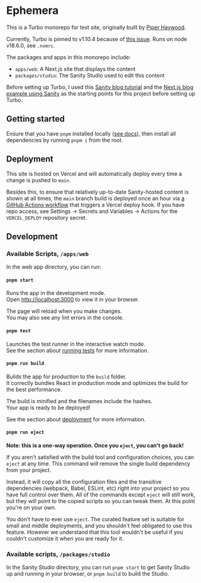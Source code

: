 # Ephemera

This is a Turbo monorepo for test site, originally built by [Piper Haywood](https://piperhaywood.com).

Currently, Turbo is pinned to v1.10.4 because of [this issue](https://github.com/vercel/turbo/issues/5331). Runs on node v18.6.0, see `.nvmrc`.

The packages and apps in this monorepo include:

- `apps/web`: A Next.js site that displays the content
- `packages/studio`: The Sanity Studio used to edit this content

Before setting up Turbo, I used this [Sanity blog tutorial](https://www.sanity.io/blog/build-your-own-blog-with-sanity-and-next-js) and the [Next.js blog example using Sanity](https://github.com/vercel/next.js/tree/canary/examples/cms-sanity) as the starting points for this project before setting up Turbo.

## Getting started

Ensure that you have `pnpm` installed locally ([see docs](https://pnpm.io/installation)), then install all dependencies by running `pnpm i` from the root.

## Deployment

This site is hosted on Vercel and will automatically deploy every time a change is pushed to `main`.

Besides this, to ensure that relatively up-to-date Sanity-hosted content is shown at all times, the `main` branch build is deployed once an hour via [a GitHub Actions workflow](https://github.com/piperhaywood/ephemera.sambaldwin.info/blob/main/.github/workflows/scheduled-builds.yml) that triggers a Vercel deploy hook. If you have repo access, see Settings -> Secrets and Variables -> Actions for the `VERCEL_DEPLOY` repository secret.

## Development

### Available Scripts, `/apps/web`

In the web app directory, you can run:

#### `pnpm start`

Runs the app in the development mode.\
Open [http://localhost:3000](http://localhost:3000) to view it in your browser.

The page will reload when you make changes.\
You may also see any lint errors in the console.

#### `pnpm test`

Launches the test runner in the interactive watch mode.\
See the section about [running tests](https://facebook.github.io/create-react-app/docs/running-tests) for more information.

#### `pnpm run build`

Builds the app for production to the `build` folder.\
It correctly bundles React in production mode and optimizes the build for the best performance.

The build is minified and the filenames include the hashes.\
Your app is ready to be deployed!

See the section about [deployment](https://facebook.github.io/create-react-app/docs/deployment) for more information.

#### `pnpm run eject`

**Note: this is a one-way operation. Once you `eject`, you can't go back!**

If you aren't satisfied with the build tool and configuration choices, you can `eject` at any time. This command will remove the single build dependency from your project.

Instead, it will copy all the configuration files and the transitive dependencies (webpack, Babel, ESLint, etc) right into your project so you have full control over them. All of the commands except `eject` will still work, but they will point to the copied scripts so you can tweak them. At this point you're on your own.

You don't have to ever use `eject`. The curated feature set is suitable for small and middle deployments, and you shouldn't feel obligated to use this feature. However we understand that this tool wouldn't be useful if you couldn't customize it when you are ready for it.

### Available scripts, `/packages/studio`

In the Sanity Studio directory, you can run `pnpm start` to get Sanity Studio up and running in your browser, or `pnpm build` to build the Studio.
